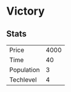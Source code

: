 # Victory

## Stats

<table>
    <tr>
        <td>Price</td>
        <td>4000</td>
    </tr>
    <tr>
        <td>Time</td>
        <td>40</td>
    </tr>
    <tr>
        <td>Population</td>
        <td>3</td>
    </tr>
    <tr>
        <td>Techlevel</td>
        <td>4</td>
    </tr>
</table>
